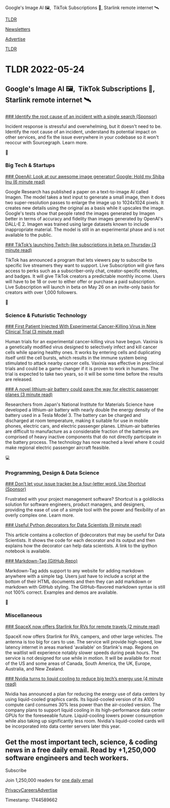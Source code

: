 Google's Image AI 🖼️,  TikTok Subscriptions 📱, Starlink remote internet 🛰️

[TLDR](/)

[Newsletters](/newsletters)

[Advertise](https://advertise.tldr.tech/)

[TLDR](/)

# TLDR 2022-05-24

## Google's Image AI 🖼️,  TikTok Subscriptions 📱, Starlink remote internet 🛰️

### 

[### Identify the root cause of an incident with a single search (Sponsor)](https://about.sourcegraph.com/use-cases/incident-response?utm_campaign=use-cases-ddg-tofu-fy23-q2&utm_medium=newsletter&utm_source=tldr&utm_content=website)

Incident response is stressful and overwhelming, but it doesn't need to be. Identify the root cause of an incident, understand its potential impact on other services, and fix the issue everywhere in your codebase so it won't reoccur with Sourcegraph. Learn more.

📱

### Big Tech & Startups

[### OpenAI: Look at our awesome image generator! Google: Hold my Shiba Inu (6 minute read)](https://techcrunch.com/2022/05/23/openai-look-at-our-awesome-image-generator-google-hold-my-shiba-inu/?utm_source=tldrnewsletter)

Google Research has published a paper on a text-to-image AI called Imagen. The model takes a text input to generate a small image, then it does two super-resolution passes to enlarge the image up to 1024x1024 pixels. It creates new details using the original as a basis while it upscales the image. Google's tests show that people rated the images generated by Imagen better in terms of accuracy and fidelity than images generated by OpenAI's DALL-E 2. Imagen was trained using large datasets known to include inappropriate material. The model is still in an experimental phase and is not available to the public.

[### TikTok’s launching Twitch-like subscriptions in beta on Thursday (3 minute read)](https://www.theverge.com/2022/5/23/23138598/tiktok-livestream-subscriptions-emotes-twitch-payments?utm_source=tldrnewsletter)

TikTok has announced a program that lets viewers pay to subscribe to specific live streamers they want to support. Live Subscription will give fans access to perks such as a subscriber-only chat, creator-specific emotes, and badges. It will give TikTok creators a predictable monthly income. Users will have to be 18 or over to either offer or purchase a paid subscription. Live Subscription will launch in beta on May 26 on an invite-only basis for creators with over 1,000 followers.

🚀

### Science & Futuristic Technology

[### First Patient Injected With Experimental Cancer-Killing Virus in New Clinical Trial (3 minute read)](https://www.sciencealert.com/first-patient-injected-with-experimental-cancer-killing-virus-in-new-clinical-trial?utm_source=tldrnewsletter)

Human trials for an experimental cancer-killing virus have begun. Vaxinia is a genetically modified virus designed to selectively infect and kill cancer cells while sparing healthy ones. It works by entering cells and duplicating itself until the cell bursts, which results in the immune system being stimulated to attack nearby cancer cells. Vaxinia was effective in preclinical trials and could be a game-changer if it is proven to work in humans. The trial is expected to take two years, so it will be some time before the results are released.

[### A novel lithium-air battery could pave the way for electric passenger planes (3 minute read)](https://interestingengineering.com/lithium-air-battery-electric-passenger-planes?utm_source=tldrnewsletter)

Researchers from Japan's National Institute for Materials Science have developed a lithium-air battery with nearly double the energy density of the battery used in a Tesla Model 3. The battery can be charged and discharged at room temperature, making it suitable for use in mobile phones, electric cars, and electric passenger planes. Lithium-air batteries are difficult to manufacture as a considerable fraction of the batteries are comprised of heavy inactive components that do not directly participate in the battery process. The technology has now reached a level where it could make regional electric passenger aircraft feasible.

💻

### Programming, Design & Data Science

[### Don’t let your issue tracker be a four-letter word. Use Shortcut (Sponsor)](https://shortcut.com/?utm_source=tldr&utm_medium=spon_nl&utm_campaign=prospecting&utm_content=goldilocks)

Frustrated with your project management software? Shortcut is a goldilocks solution for software engineers, product managers, and designers, providing the ease of use of a simple tool with the power and flexibility of an overly complex one. Learn more.

[### Useful Python decorators for Data Scientists (9 minute read)](https://bytepawn.com/python-decorators-for-data-scientists.html?utm_source=tldrnewsletter)

This article contains a collection of @decorators that may be useful for Data Scientists. It shows the code for each decorator and its output and then explains how the decorator can help data scientists. A link to the ipython notebook is available.

[### Markdown-Tag (GitHub Repo)](https://github.com/marketingpipeline/markdown-tag?utm_source=tldrnewsletter)

Markdown-Tag adds support to any website for adding markdown anywhere with a simple tag. Users just have to include a script at the bottom of their HTML documents and then they can add markdown or markdown with GitHub styling. The GitHub-flavored markdown syntax is still not 100% correct. Examples and demos are available.

🎁

### Miscellaneous

[### SpaceX now offers Starlink for RVs for remote travels (2 minute read)](https://www.teslarati.com/spacex-starlink-for-rvs/?utm_source=tldrnewsletter)

SpaceX now offers Starlink for RVs, campers, and other large vehicles. The antenna is too big for cars to use. The service will provide high-speed, low latency internet in areas marked 'available' on Starlink's map. Regions on the waitlist will experience notably slower speeds during peak hours. The service is not designed for use while in motion. It will be available for most of the US and some areas of Canada, South America, the UK, Europe, Australia, and New Zealand.

[### Nvidia turns to liquid cooling to reduce big tech’s energy use (4 minute read)](https://www.theverge.com/2022/5/24/23138928/nvidia-liquid-cooling-a100-server-graphics-cards-computation-ai?utm_source=tldrnewsletter)

Nvidia has announced a plan for reducing the energy use of data centers by using liquid-cooled graphics cards. Its liquid-cooled version of its A100 compute card consumes 30% less power than the air-cooled version. The company plans to support liquid cooling in its high-performance data center GPUs for the foreseeable future. Liquid-cooling lowers power consumption while also taking up significantly less room. Nvidia's liquid-cooled cards will be incorporated into data center servers later this year.

## Get the most important tech, science, & coding news in a free daily email. Read by +1,250,000 software engineers and tech workers.

Subscribe

Join 1,250,000 readers for [one daily email](/api/latest/tech)

[Privacy](/privacy)[Careers](https://jobs.ashbyhq.com/tldr.tech)[Advertise](/tech/advertise)

Timestamp: 1744589662